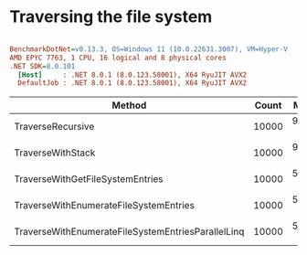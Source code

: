 # Traversing the file system


``` ini

BenchmarkDotNet=v0.13.3, OS=Windows 11 (10.0.22631.3007), VM=Hyper-V
AMD EPYC 7763, 1 CPU, 16 logical and 8 physical cores
.NET SDK=8.0.101
  [Host]     : .NET 8.0.1 (8.0.123.58001), X64 RyuJIT AVX2
  DefaultJob : .NET 8.0.1 (8.0.123.58001), X64 RyuJIT AVX2


```
|                                             Method | Count |     Mean |     Error |    StdDev |
|--------------------------------------------------- |------ |---------:|----------:|----------:|
|                                  TraverseRecursive | 10000 | 9.938 ms | 0.1951 ms | 0.2735 ms |
|                                  TraverseWithStack | 10000 | 9.627 ms | 0.1470 ms | 0.1375 ms |
|                   TraverseWithGetFileSystemEntries | 10000 | 5.493 ms | 0.1090 ms | 0.1212 ms |
|             TraverseWithEnumerateFileSystemEntries | 10000 | 5.123 ms | 0.1023 ms | 0.1293 ms |
| TraverseWithEnumerateFileSystemEntriesParallelLinq | 10000 | 5.174 ms | 0.1011 ms | 0.1450 ms |
